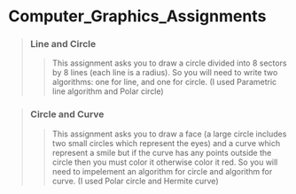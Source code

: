 # Computer_Graphics_Assignments

> ### Line and Circle
>> This assignment asks you to draw a circle divided into 8 sectors by 8 lines (each line is a radius).
>> So you will need to write two algorithms: one for line, and one for circle. (I used Parametric line algorithm and Polar circle)

> ### Circle and Curve
>> This assignment asks you to draw a face (a large circle includes two small circles which represent the eyes) and a curve which represent a smile but if the curve has any points outside the circle then you must color it otherwise color it red.
>> So you will need to impelement an algorithm for circle and algorithm for curve. (I used Polar circle and Hermite curve)
